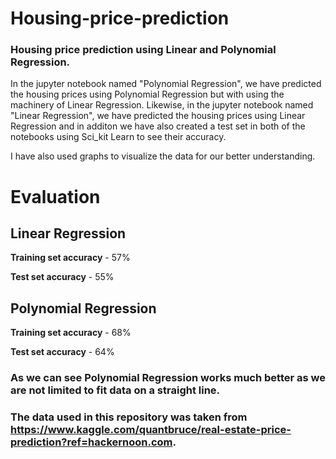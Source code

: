 # Housing-price-prediction

### Housing price prediction using Linear and Polynomial Regression.

In the jupyter notebook named "Polynomial Regression", we have predicted the housing prices using Polynomial Regression but with using the machinery of Linear Regression. 
Likewise, in the jupyter notebook named "Linear Regression", we have predicted the housing prices using Linear Regression and in additon we have also created a test set in both of the notebooks using Sci_kit Learn to see their accuracy.

I have also used graphs to visualize the data for our better understanding.

# Evaluation
## Linear Regression
 **Training set accuracy** - 57%
 
 **Test set accuracy** - 55%


## Polynomial Regression
 **Training set accuracy** - 68%
 
 **Test set accuracy** - 64%


### As we can see Polynomial Regression works much better as we are not limited to fit data on a straight line.

### The data used in this repository was taken from https://www.kaggle.com/quantbruce/real-estate-price-prediction?ref=hackernoon.com.
